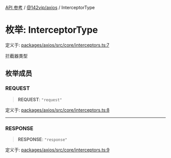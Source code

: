 [API 参考](../../../index.md) / [@142vip/axios](../index.md) / InterceptorType

# 枚举: InterceptorType

定义于: [packages/axios/src/core/interceptors.ts:7](https://github.com/142vip/core-x/blob/d4a5b2e7c860b49a40d6ff85745b241507ccf1fd/packages/axios/src/core/interceptors.ts#L7)

拦截器类型

## 枚举成员

### REQUEST

> **REQUEST**: `"request"`

定义于: [packages/axios/src/core/interceptors.ts:8](https://github.com/142vip/core-x/blob/d4a5b2e7c860b49a40d6ff85745b241507ccf1fd/packages/axios/src/core/interceptors.ts#L8)

***

### RESPONSE

> **RESPONSE**: `"response"`

定义于: [packages/axios/src/core/interceptors.ts:9](https://github.com/142vip/core-x/blob/d4a5b2e7c860b49a40d6ff85745b241507ccf1fd/packages/axios/src/core/interceptors.ts#L9)
